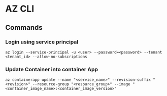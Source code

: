 # AZ CLI

## Commands

### Login using service principal
```shell
az login --service-principal -u <user> --password=<password> --tenant <tenant_id> --allow-no-subscriptions
```

### Update Container into container App
```shell
az containerapp update --name "<service_name>" --revision-suffix "<revision>" --resource-group "<resource_group>" --image "<container_image_name>:<container_image_version>"
```
